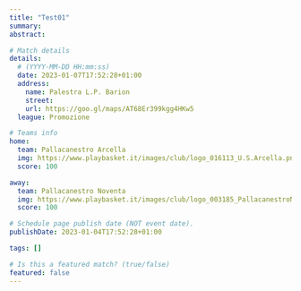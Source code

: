 ```yaml
---
title: "Test01"
summary:
abstract:

# Match details
details:
  # (YYYY-MM-DD HH:mm:ss)
  date: 2023-01-07T17:52:28+01:00
  address:
    name: Palestra L.P. Barion
    street:
    url: https://goo.gl/maps/AT68Er399kgg4HKw5
  league: Promozione

# Teams info
home:
  team: Pallacanestro Arcella
  img: https://www.playbasket.it/images/club/logo_016113_U.S.Arcella.png
  score: 100

away:
  team: Pallacanestro Noventa
  img: https://www.playbasket.it/images/club/logo_003185_PallacanestroNoventaPol.Dil..png
  score: 100

# Schedule page publish date (NOT event date).
publishDate: 2023-01-04T17:52:28+01:00

tags: []

# Is this a featured match? (true/false)
featured: false
---
```

